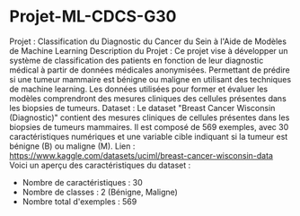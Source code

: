 # Projet-ML-CDCS-G30
Projet : Classification du Diagnostic du Cancer du Sein à l'Aide de Modèles de Machine Learning
Description du Projet :
Ce projet vise à développer un système de classification des patients en fonction de leur diagnostic
médical à partir de données médicales anonymisées. Permettant de prédire si une tumeur mammaire est
bénigne ou maligne en utilisant des techniques de machine learning. Les données utilisées pour former
et évaluer les modèles comprendront des mesures cliniques des cellules présentes dans les biopsies de
tumeurs.
Dataset :
Le dataset "Breast Cancer Wisconsin (Diagnostic)" contient des mesures cliniques de cellules présentes
dans les biopsies de tumeurs mammaires. Il est composé de 569 exemples, avec 30 caractéristiques
numériques et une variable cible indiquant si la tumeur est bénigne (B) ou maligne (M).
Lien : https://www.kaggle.com/datasets/uciml/breast-cancer-wisconsin-data
Voici un aperçu des caractéristiques du dataset :
- Nombre de caractéristiques : 30
- Nombre de classes : 2 (Bénigne, Maligne)
- Nombre total d'exemples : 569
